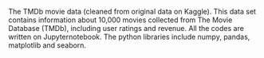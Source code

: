 The TMDb movie data (cleaned from original data on Kaggle).
This data set contains information about 10,000 movies collected from The Movie Database (TMDb), including user ratings and revenue.
All the codes are written on Jupyternotebook. The python libraries include numpy, pandas, matplotlib and seaborn. 
